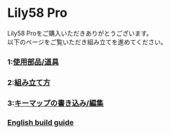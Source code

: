 # Lily58 Pro

Lily58 Proをご購入いただきありがとうございます。  
以下のページをご覧いただき組み立てを進めてください。  

### 1:[使用部品/道具](Lily58_Pro_Parts.md)
### 2:[組み立て方](Lily58_Pro_BG.md)
### 3:[キーマップの書き込み/編集](firmware.md)

### [English build guide](Lily58_Pro_BG_ENG.md)